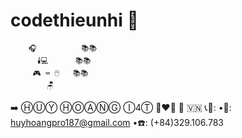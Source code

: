 # codethieunhi 📂
        🎧          📚📚
          🕯️💻      📚📚
         🎮 ⌨️ 🖱️   📚📚
            🪑
➡️ ⒽⓊⓎ ⒽⓄⒶⓃⒼ Ⓘ4Ⓣ 👩‍❤️‍👨 🔄 🇻🇳
📞📲:
•📮: huyhoangpro187@gmail.com
•☎️: (+84)329.106.783